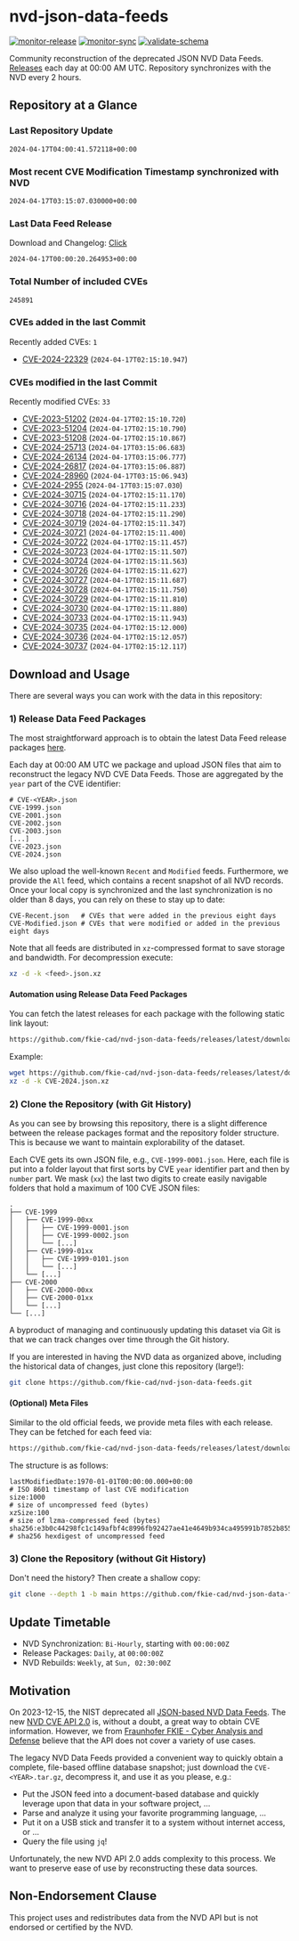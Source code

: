 # nvd-json-data-feeds

[![monitor-release](https://github.com/fkie-cad/nvd-json-data-feeds/actions/workflows/monitor_release.yml/badge.svg)](https://github.com/fkie-cad/nvd-json-data-feeds/actions/workflows/monitor_release.yml)
[![monitor-sync](https://github.com/fkie-cad/nvd-json-data-feeds/actions/workflows/monitor_sync.yml/badge.svg)](https://github.com/fkie-cad/nvd-json-data-feeds/actions/workflows/monitor_sync.yml)
[![validate-schema](https://github.com/fkie-cad/nvd-json-data-feeds/actions/workflows/validate_schema.yml/badge.svg)](https://github.com/fkie-cad/nvd-json-data-feeds/actions/workflows/validate_schema.yml)

Community reconstruction of the deprecated JSON NVD Data Feeds.
[Releases](https://github.com/fkie-cad/nvd-json-data-feeds/releases/latest) each day at 00:00 AM UTC.
Repository synchronizes with the NVD every 2 hours.

## Repository at a Glance

### Last Repository Update

```plain
2024-04-17T04:00:41.572118+00:00
```

### Most recent CVE Modification Timestamp synchronized with NVD

```plain
2024-04-17T03:15:07.030000+00:00
```

### Last Data Feed Release

Download and Changelog: [Click](https://github.com/fkie-cad/nvd-json-data-feeds/releases/latest)

```plain
2024-04-17T00:00:20.264953+00:00
```

### Total Number of included CVEs

```plain
245891
```

### CVEs added in the last Commit

Recently added CVEs: `1`

- [CVE-2024-22329](CVE-2024/CVE-2024-223xx/CVE-2024-22329.json) (`2024-04-17T02:15:10.947`)


### CVEs modified in the last Commit

Recently modified CVEs: `33`

- [CVE-2023-51202](CVE-2023/CVE-2023-512xx/CVE-2023-51202.json) (`2024-04-17T02:15:10.720`)
- [CVE-2023-51204](CVE-2023/CVE-2023-512xx/CVE-2023-51204.json) (`2024-04-17T02:15:10.790`)
- [CVE-2023-51208](CVE-2023/CVE-2023-512xx/CVE-2023-51208.json) (`2024-04-17T02:15:10.867`)
- [CVE-2024-25713](CVE-2024/CVE-2024-257xx/CVE-2024-25713.json) (`2024-04-17T03:15:06.683`)
- [CVE-2024-26134](CVE-2024/CVE-2024-261xx/CVE-2024-26134.json) (`2024-04-17T03:15:06.777`)
- [CVE-2024-26817](CVE-2024/CVE-2024-268xx/CVE-2024-26817.json) (`2024-04-17T03:15:06.887`)
- [CVE-2024-28960](CVE-2024/CVE-2024-289xx/CVE-2024-28960.json) (`2024-04-17T03:15:06.943`)
- [CVE-2024-2955](CVE-2024/CVE-2024-29xx/CVE-2024-2955.json) (`2024-04-17T03:15:07.030`)
- [CVE-2024-30715](CVE-2024/CVE-2024-307xx/CVE-2024-30715.json) (`2024-04-17T02:15:11.170`)
- [CVE-2024-30716](CVE-2024/CVE-2024-307xx/CVE-2024-30716.json) (`2024-04-17T02:15:11.233`)
- [CVE-2024-30718](CVE-2024/CVE-2024-307xx/CVE-2024-30718.json) (`2024-04-17T02:15:11.290`)
- [CVE-2024-30719](CVE-2024/CVE-2024-307xx/CVE-2024-30719.json) (`2024-04-17T02:15:11.347`)
- [CVE-2024-30721](CVE-2024/CVE-2024-307xx/CVE-2024-30721.json) (`2024-04-17T02:15:11.400`)
- [CVE-2024-30722](CVE-2024/CVE-2024-307xx/CVE-2024-30722.json) (`2024-04-17T02:15:11.457`)
- [CVE-2024-30723](CVE-2024/CVE-2024-307xx/CVE-2024-30723.json) (`2024-04-17T02:15:11.507`)
- [CVE-2024-30724](CVE-2024/CVE-2024-307xx/CVE-2024-30724.json) (`2024-04-17T02:15:11.563`)
- [CVE-2024-30726](CVE-2024/CVE-2024-307xx/CVE-2024-30726.json) (`2024-04-17T02:15:11.627`)
- [CVE-2024-30727](CVE-2024/CVE-2024-307xx/CVE-2024-30727.json) (`2024-04-17T02:15:11.687`)
- [CVE-2024-30728](CVE-2024/CVE-2024-307xx/CVE-2024-30728.json) (`2024-04-17T02:15:11.750`)
- [CVE-2024-30729](CVE-2024/CVE-2024-307xx/CVE-2024-30729.json) (`2024-04-17T02:15:11.810`)
- [CVE-2024-30730](CVE-2024/CVE-2024-307xx/CVE-2024-30730.json) (`2024-04-17T02:15:11.880`)
- [CVE-2024-30733](CVE-2024/CVE-2024-307xx/CVE-2024-30733.json) (`2024-04-17T02:15:11.943`)
- [CVE-2024-30735](CVE-2024/CVE-2024-307xx/CVE-2024-30735.json) (`2024-04-17T02:15:12.000`)
- [CVE-2024-30736](CVE-2024/CVE-2024-307xx/CVE-2024-30736.json) (`2024-04-17T02:15:12.057`)
- [CVE-2024-30737](CVE-2024/CVE-2024-307xx/CVE-2024-30737.json) (`2024-04-17T02:15:12.117`)


## Download and Usage

There are several ways you can work with the data in this repository:

### 1) Release Data Feed Packages

The most straightforward approach is to obtain the latest Data Feed release packages [here](https://github.com/fkie-cad/nvd-json-data-feeds/releases/latest).

Each day at 00:00 AM UTC we package and upload JSON files that aim to reconstruct the legacy NVD CVE Data Feeds.
Those are aggregated by the `year` part of the CVE identifier:

```
# CVE-<YEAR>.json
CVE-1999.json
CVE-2001.json
CVE-2002.json
CVE-2003.json
[...]
CVE-2023.json
CVE-2024.json
```

We also upload the well-known `Recent` and `Modified` feeds.
Furthermore, we provide the `All` feed, which contains a recent snapshot of all NVD records.
Once your local copy is synchronized and the last synchronization is no older than 8 days, you can rely on these to stay up to date:

```plain
CVE-Recent.json   # CVEs that were added in the previous eight days
CVE-Modified.json # CVEs that were modified or added in the previous eight days
```

Note that all feeds are distributed in `xz`-compressed format to save storage and bandwidth.
For decompression execute:

```sh
xz -d -k <feed>.json.xz
```

#### Automation using Release Data Feed Packages

You can fetch the latest releases for each package with the following static link layout:

```sh
https://github.com/fkie-cad/nvd-json-data-feeds/releases/latest/download/CVE-<YEAR>.json.xz
```

Example:

```sh
wget https://github.com/fkie-cad/nvd-json-data-feeds/releases/latest/download/CVE-2024.json.xz
xz -d -k CVE-2024.json.xz
```

### 2) Clone the Repository (with Git History)

As you can see by browsing this repository, there is a slight difference between the release packages format and the repository folder structure.
This is because we want to maintain explorability of the dataset.

Each CVE gets its own JSON file, e.g., `CVE-1999-0001.json`.
Here, each file is put into a folder layout that first sorts by CVE `year` identifier part and then by `number` part.
We mask (`xx`) the last two digits to create easily navigable folders that hold a maximum of 100 CVE JSON files:

```plain
.
├── CVE-1999
│   ├── CVE-1999-00xx
│   │   ├── CVE-1999-0001.json
│   │   ├── CVE-1999-0002.json
│   │   └── [...]
│   ├── CVE-1999-01xx
│   │   ├── CVE-1999-0101.json
│   │   └── [...]
│   └── [...]
├── CVE-2000
│   ├── CVE-2000-00xx
│   ├── CVE-2000-01xx
│   └── [...]
└── [...]
```

A byproduct of managing and continuously updating this dataset via Git is that we can track changes over time through the Git history.

If you are interested in having the NVD data as organized above, including the historical data of changes, just clone this repository (large!):

```sh
git clone https://github.com/fkie-cad/nvd-json-data-feeds.git
```

#### (Optional) Meta Files

Similar to the old official feeds, we provide meta files with each release. They can be fetched for each feed via:

```sh
https://github.com/fkie-cad/nvd-json-data-feeds/releases/latest/download/CVE-<YEAR>.meta
```

The structure is as follows:

```plain
lastModifiedDate:1970-01-01T00:00:00.000+00:00                          # ISO 8601 timestamp of last CVE modification
size:1000                                                               # size of uncompressed feed (bytes)
xzSize:100                                                              # size of lzma-compressed feed (bytes)
sha256:e3b0c44298fc1c149afbf4c8996fb92427ae41e4649b934ca495991b7852b855 # sha256 hexdigest of uncompressed feed
```

### 3) Clone the Repository (without Git History)

Don't need the history? Then create a shallow copy:

```sh
git clone --depth 1 -b main https://github.com/fkie-cad/nvd-json-data-feeds.git
```


## Update Timetable

* NVD Synchronization: `Bi-Hourly`, starting with `00:00:00Z`
* Release Packages: `Daily`, at `00:00:00Z`
* NVD Rebuilds: `Weekly`, at `Sun, 02:30:00Z`


## Motivation

On 2023-12-15, the NIST deprecated all [JSON-based NVD Data Feeds](https://nvd.nist.gov/vuln/data-feeds#divRetirementBanner-1).
The new [NVD CVE API 2.0](https://nvd.nist.gov/developers/vulnerabilities) is, without a doubt, a great way to obtain CVE information.
However, we from [Fraunhofer FKIE - Cyber Analysis and Defense](https://www.fkie.fraunhofer.de/en/departments/cad.html) believe that the API does not cover a variety of use cases.

The legacy NVD Data Feeds provided a convenient way to quickly obtain a complete, file-based offline database snapshot; just download the `CVE-<YEAR>.tar.gz`, decompress it, and use it as you please, e.g.:

- Put the JSON feed into a document-based database and quickly leverage upon that data in your software project, ...
- Parse and analyze it using your favorite programming language, ...
- Put it on a USB stick and transfer it to a system without internet access, or ...
- Query the file using `jq`!

Unfortunately, the new NVD API 2.0 adds complexity to this process.
We want to preserve ease of use by reconstructing these data sources.

## Non-Endorsement Clause

This project uses and redistributes data from the NVD API but is not endorsed or certified by the NVD.